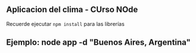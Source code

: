 ## Aplicacion del clima - CUrso NOde

Recuerde ejecutar ```npm install``` para las librerías


## Ejemplo: node app -d "Buenos Aires, Argentina"


